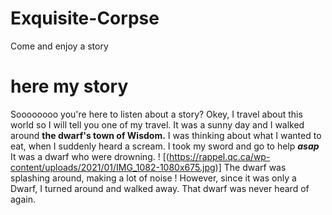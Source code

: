 # Exquisite-Corpse
Come and enjoy a story
# here my story
Soooooooo you're here to listen about a story? Okey, I travel about this world so I will tell you one of my travel. It was a sunny day and I walked around **the dwarf's town of Wisdom.** I was thinking about what I wanted to eat, when I suddenly heard a scream. I took my sword and go to help **_asap_** It was a dwarf who were drowning. ! [(https://rappel.qc.ca/wp-content/uploads/2021/01/IMG_1082-1080x675.jpg)]
The dwarf was splashing around, making a lot of noise ! 
However, since it was only a Dwarf, I turned around and walked away. 
That dwarf was never heard of again.
